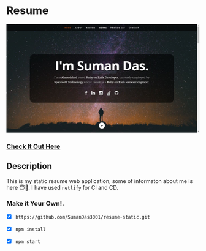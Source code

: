 # Resume
![ReactJS Resume Website](resume.jpg?raw=true "ReactJS Resume Website")
### <a href="http://sumandas.com/">Check It Out Here</a> 

## Description
This is my static resume web application, some of informaton about me is here 😇️🍻️. I have used `netlify` for CI and CD.

### Make it Your Own!.
- [x] `https://github.com/SumanDas3001/resume-static.git`  
- [x] `npm install`
- [x] `npm start`  

